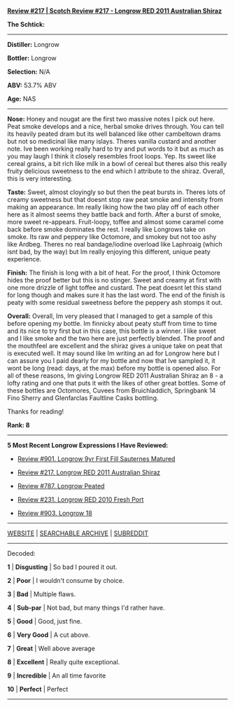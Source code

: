 
[**Review #217 | Scotch Review #217 - Longrow RED 2011 Australian Shiraz**]( https://t8ke.review/review-217-longrow-red-shiraz-2011/)

**The Schtick:** 

-----

**Distiller:** Longrow

**Bottler:** Longrow

**Selection:** N/A

**ABV:** 53.7% ABV

**Age:** NAS 

-----

**Nose:**  Honey and nougat are the first two massive notes I pick out here. Peat smoke develops and a nice, herbal smoke drives through. You can tell its heavily peated dram but its well balanced like other cambeltown drams but not so medicinal like many islays. Theres vanilla custard and another note. Ive been working really hard to try and put words to it but as much as you may laugh I think it closely resembles froot loops. Yep. Its sweet like cereal grains, a bit rich like milk in a bowl of cereal but theres also this really fruity delicious sweetness to the end which I attribute to the shiraz. Overall, this is very interesting. 

**Taste:** Sweet, almost cloyingly so but then the peat bursts in. Theres lots of creamy sweetness but that doesnt stop raw peat smoke and intensity from making an appearance. Im really liking how the two play off of each other here as it almost seems they battle back and forth. After a burst of smoke, more sweet re-appears. Fruit-loopy, toffee and almost some caramel come back before smoke dominates the rest. I really like Longrows take on smoke. Its raw and peppery like Octomore, and smokey but not too ashy like Ardbeg. Theres no real bandage/iodine overload like Laphroaig (which isnt bad, by the way) but Im really enjoying this different, unique peaty experience.

**Finish:** The finish is long with a bit of heat. For the proof, I think Octomore hides the proof better but this is no stinger. Sweet and creamy at first with one more drizzle of light toffee and custard. The peat doesnt let this stand for long though and makes sure it has the last word. The end of the finish is peaty with some residual sweetness before the peppery ash stomps it out.

**Overall:** Overall, Im very pleased that I managed to get a sample of this before opening my bottle. Im finnicky about peaty stuff from time to time and its nice to try first but in this case, this bottle is a winner. I like sweet and I like smoke and the two here are just perfectly blended. The proof and the mouthfeel are excellent and the shiraz gives a unique take on peat that is executed well. It may sound like Im writing an ad for Longrow here but I can assure you I paid dearly for my bottle and now that Ive sampled it, it wont be long (read: days, at the max) before my bottle is opened also. For all of these reasons, Im giving Longrow RED 2011 Australian Shiraz an 8 - a lofty rating and one that puts it with the likes of other great bottles. Some of these bottles are Octomores, Cuvees from Bruichladdich, Springbank 14 Fino Sherry and Glenfarclas Faultline Casks bottling. 

Thanks for reading!

**Rank: 8**

----- 

**5 Most Recent Longrow Expressions I Have Reviewed:** 

- [Review #901. Longrow 9yr First Fill Sauternes Matured]( https://t8ke.review/review-901-longrow-9yr-first-fill-sauternes/) 

- [Review #217. Longrow RED 2011 Australian Shiraz]( https://t8ke.review/review-217-longrow-red-shiraz-2011/) 

- [Review #787. Longrow Peated]( https://t8ke.review/review-787-longrow-peated/) 

- [Review #231. Longrow RED 2010 Fresh Port]( https://t8ke.review/review-231-longrow-red-fresh-port/) 

- [Review #903. Longrow 18]( https://t8ke.review/review-903-longrow-18/) 

-----

[WEBSITE](https://t8ke.review) | [SEARCHABLE ARCHIVE](https://t8ke.review/review-archive/) | [SUBREDDIT](https://reddit.com/r/t8kereviews)

-----

Decoded:

**1** | **Disgusting** | So bad I poured it out.

**2** | **Poor** | I wouldn't consume by choice.

**3** | **Bad** | Multiple flaws.

**4** | **Sub-par** | Not bad, but many things I'd rather have.

**5** | **Good** | Good, just fine.

**6** | **Very Good** | A cut above.

**7** | **Great** | Well above average

**8** | **Excellent** | Really quite exceptional.

**9** | **Incredible** | An all time favorite

**10** | **Perfect** | Perfect

----

